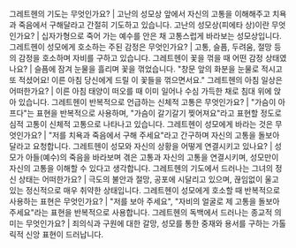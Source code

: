 그레트헨의 기도는 무엇인가요?	| 고난의 성모상 앞에서 자신의 고통을 이해해주고 치욕과 죽음에서 구해달라고 간절히 기도하고 있습니다.
고난의 성모상(피에타 상)이란 무엇인가요?	| 십자가형으로 죽어 가는 예수를 안은 채 고통스럽게 바라보는 성모상입니다.
그레트헨이 성모에게 호소하는 주된 감정은 무엇인가요?	| 고통, 슬픔, 두려움, 절망 등의 감정을 호소하며 자비를 구하고 있습니다.
그레트헨이 꽃을 꺾을 때 어떤 감정 상태였나요?	| 슬픔에 잠겨 눈물을 흘리며 꽃을 꺾었습니다. "창문 앞의 화분을 눈물로 적시고 또 적셨어요! 이른 아침 당신에게 드릴 이 꽃들을 꺾으면서요."
그레트헨의 아침 일상은 어떠한가요?	| 이른 아침 태양이 떠오를 때 이미 일어나 수심 가득한 채로 침대 위에 앉아 있습니다.
그레트헨이 반복적으로 언급하는 신체적 고통은 무엇인가요?	| "가슴이 아프다"는 표현을 반복적으로 사용하며, "가슴이 갈기갈기 찢어져요"라고 표현할 정도로 심적 고통이 신체적 고통으로 나타나고 있습니다.
그레트헨이 성모에게 바라는 것은 무엇인가요?	| "저를 치욕과 죽음에서 구해 주세요"라고 간구하며 자신의 고통을 돌보아 달라고 요청합니다.
그레트헨이 성모와 자신의 상황을 어떻게 연결시키고 있나요?	| 성모가 아들(예수)의 죽음을 바라보며 겪은 고통과 자신의 고통을 연결시키며, 성모만이 자신의 고통을 이해할 수 있다고 생각합니다.
그레트헨의 기도에서 드러나는 그녀의 정신 상태는 어떠한가요?	| 극도의 불안과 절망, 공포에 시달리고 있으며, 끊임없이 울고 있는 정신적으로 매우 취약한 상태입니다.
그레트헨이 성모에게 호소할 때 반복적으로 사용하는 표현은 무엇인가요?	| "저를 보아 주세요", "자비의 얼굴로 제 고통을 돌보아 주세요"라는 표현을 반복적으로 사용합니다.
그레트헨의 독백에서 드러나는 종교적 의미는 무엇인가요?	| 죄의식과 구원에 대한 갈망, 성모를 통한 중재와 용서를 구하는 가톨릭적 신앙 표현이 드러납니다.